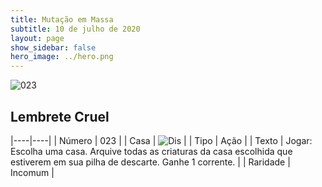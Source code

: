 ```yaml
---
title: Mutação em Massa
subtitle: 10 de julho de 2020
layout: page
show_sidebar: false
hero_image: ../hero.png
---
```


![023](https://cdn.keyforgegame.com/media/card_front/pt/479_023_3W4J2VQ8873R_pt.png)

## Lembrete Cruel

|----|----|
| Número | 023 |
| Casa | ![Dis](https://archonarcana.com/images/thumb/e/e8/Dis.png/22px-Dis.png "Dis") |
| Tipo | Ação |
| Texto | Jogar: Escolha uma casa. Arquive todas as criaturas da casa escolhida que estiverem em sua pilha de descarte. Ganhe 1 corrente. |
| Raridade | Incomum |
